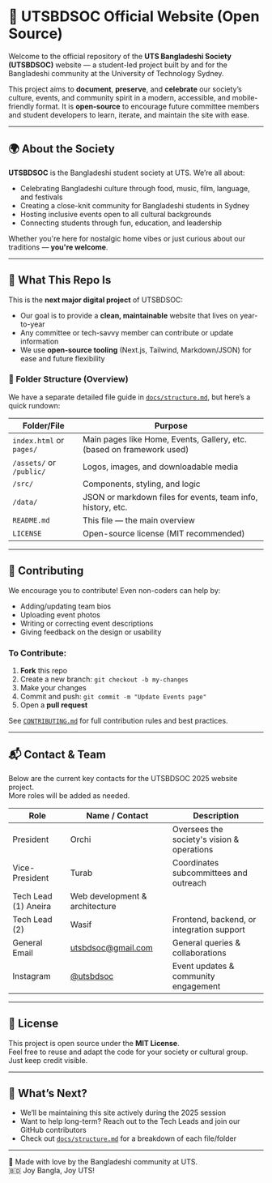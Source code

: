 
# 🐅 UTSBDSOC Official Website (Open Source)

Welcome to the official repository of the **UTS Bangladeshi Society (UTSBDSOC)** website — a student-led project built by and for the Bangladeshi community at the University of Technology Sydney.

This project aims to **document**, **preserve**, and **celebrate** our society’s culture, events, and community spirit in a modern, accessible, and mobile-friendly format. It is **open-source** to encourage future committee members and student developers to learn, iterate, and maintain the site with ease.

---

## 🌍 About the Society

**UTSBDSOC** is the Bangladeshi student society at UTS. We’re all about:
- Celebrating Bangladeshi culture through food, music, film, language, and festivals  
- Creating a close-knit community for Bangladeshi students in Sydney  
- Hosting inclusive events open to all cultural backgrounds  
- Connecting students through fun, education, and leadership

Whether you're here for nostalgic home vibes or just curious about our traditions — **you're welcome**.

---

## 🚀 What This Repo Is

This is the **next major digital project** of UTSBDSOC:
- Our goal is to provide a **clean, maintainable** website that lives on year-to-year  
- Any committee or tech-savvy member can contribute or update information  
- We use **open-source tooling** (Next.js, Tailwind, Markdown/JSON) for ease and future flexibility

### 🧱 Folder Structure (Overview)

We have a separate detailed file guide in [`docs/structure.md`](docs/structure.md), but here’s a quick rundown:

| Folder/File          | Purpose                                                                 |
|----------------------|-------------------------------------------------------------------------|
| `index.html` or `pages/` | Main pages like Home, Events, Gallery, etc. (based on framework used)   |
| `/assets/` or `/public/` | Logos, images, and downloadable media                                 |
| `/src/`               | Components, styling, and logic                                          |
| `/data/`              | JSON or markdown files for events, team info, history, etc.             |
| `README.md`           | This file — the main overview                                           |
| `LICENSE`             | Open-source license (MIT recommended)                                   |

---

## 🧩 Contributing

We encourage you to contribute! Even non-coders can help by:
- Adding/updating team bios  
- Uploading event photos  
- Writing or correcting event descriptions  
- Giving feedback on the design or usability  

### To Contribute:
1. **Fork** this repo  
2. Create a new branch: `git checkout -b my-changes`  
3. Make your changes  
4. Commit and push: `git commit -m "Update Events page"`  
5. Open a **pull request**

See [`CONTRIBUTING.md`](CONTRIBUTING.md) for full contribution rules and best practices.

---

## 📬 Contact & Team

Below are the current key contacts for the UTSBDSOC 2025 website project.  
More roles will be added as needed.

| Role             | Name / Contact           | Description                                |
|------------------|---------------------------|--------------------------------------------|
| President        | Orchi       | Oversees the society's vision & operations |
| Vice-President   |   Turab  | Coordinates subcommittees and outreach     |
| Tech Lead (1)        Aneira          | Web development & architecture             |
| Tech Lead (2)    | Wasif         | Frontend, backend, or integration support  |
| General Email    | [utsbdsoc@gmail.com](mailto:utsbangladeshisoc@gmail.com) | General queries & collaborations     |
| Instagram        | [@utsbdsoc]([https://instagram.com/utsbdsoc](https://www.instagram.com/utsbdsoc)) | Event updates & community engagement |

---

## 📄 License

This project is open source under the **MIT License**.  
Feel free to reuse and adapt the code for your society or cultural group. Just keep credit visible.

---

## 🧭 What’s Next?

- We’ll be maintaining this site actively during the 2025 session  
- Want to help long-term? Reach out to the Tech Leads and join our GitHub contributors  
- Check out [`docs/structure.md`](docs/structure.md) for a breakdown of each file/folder

---

🫶 Made with love by the Bangladeshi community at UTS.  
🇧🇩 Joy Bangla, Joy UTS!

